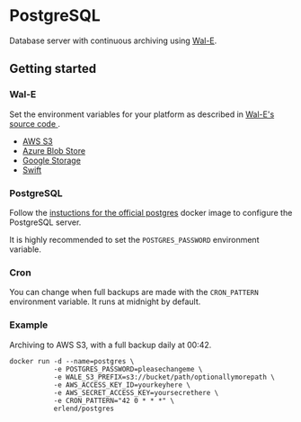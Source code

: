 PostgreSQL
==========

Database server with continuous archiving using
[Wal-E](https://github.com/wal-e/wal-e).

## Getting started

### Wal-E

Set the environment variables for your platform as described in [Wal-E's source
code ](https://github.com/wal-e/wal-e).

- [AWS S3](https://github.com/wal-e/wal-e#aws-s3-and-work-alikes)
- [Azure Blob Store](https://github.com/wal-e/wal-e#azure-blob-store)
- [Google Storage](https://github.com/wal-e/wal-e#google-storage)
- [Swift](https://github.com/wal-e/wal-e#swift)

### PostgreSQL

Follow the [instuctions for the official
postgres](https://hub.docker.com/_/postgres) docker image to configure the
PostgreSQL server.

It is highly recommended to set the `POSTGRES_PASSWORD` environment variable.

### Cron

You can change when full backups are made with the `CRON_PATTERN` environment
variable. It runs at midnight by default.

### Example

Archiving to AWS S3, with a full backup daily at 00:42.
```
docker run -d --name=postgres \
           -e POSTGRES_PASSWORD=pleasechangeme \
           -e WALE_S3_PREFIX=s3://bucket/path/optionallymorepath \
           -e AWS_ACCESS_KEY_ID=yourkeyhere \
           -e AWS_SECRET_ACCESS_KEY=yoursecrethere \
           -e CRON_PATTERN="42 0 * * *" \
           erlend/postgres
```
